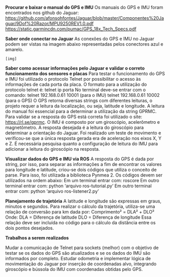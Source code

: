 **Procurar e baixar o manual do GPS e IMU**
	Os manuais do GPS e IMU foram encontrados nos github do Jaguar:
	https://github.com/afonsohfontes/Jaguar/blob/master/Componentes%20Jaguar/9Dof%20Razor/MPU9250REV1.0.pdf 
	https://static.garmincdn.com/pumac/GPS_18x_Tech_Specs.pdf

**Saber onde conectar no Jaguar**
	As conexões do GPS e IMU no Jaguar podem ser vistas na imagem abaixo representadas pelos conectores azul e amarelo.
  
	[img]
	
**Saber como acessar informações pelo Jaguar e validar o correto funcionamento dos sensores e placas**
	Para testar o funcionamento do GPS e IMU foi utilizado o protocolo Telnet por possibilitar o acesso às informações de cada porta da placa. 
	O formato para a utilização do protocolo telnet é:
		telnet ip porta
	No terminal deve-se entrar com o comando: 
		telnet 192.168.0.61 10001 (para o IMU) 
		telnet 192.168.0.61 10002 (para o GPS)
	O GPS retorna diversas strings com diferentes leituras, o projeto requer a leitura da localização, ou seja, latitude e longitude. A leitura do manual foi essencial para a determinar a utilização da string GPRMC. Para validar se a resposta do GPS está correta foi utilizado o site: https://rl.se/gprmc. 
	O IMU é composto por um giroscópio, acelerômetro e magnetômetro. A resposta desejada é a leitura do giroscópio para determinar a orientação do Jaguar. Foi realizado um teste de movimento e verificou-se que a única resposta gerada era de aceleração nos eixos X, Y e Z.
	É necessária pesquisa quanto a configuração de leitura do IMU para adicionar a leitura do giroscópio na resposta.

**Visualizar dados do GPS e IMU via ROS**
	A resposta do GPS é dada por string, por isso, para separar as informações a fim de encontrar os valores para longitude e latitude, criou-se dois códigos que utiliza o conceito de parse. Para isso, foi utilizada a biblioteca Pynmea 2. Os códigos devem ser utilizados na ordem abaixo:
	Em um terminal entrar com: roscore
	Em outro terminal entrar com: python ‘arquivo ros-tutorial.py’
	Em outro terminal entrar com: python ‘arquivo ros-listener2.py’

**Planejamento de trajetória**
	A latitude e longitude são expressas em graus, minutos e segundos. Para realizar o cálculo da trajetória, utiliza-se uma relação de conversão para km dada por:
	Comprimento² = DLA² + DLO²
	Onde:
		DLA = Diferença de latitude
		DLO = Diferença de longitude
	Essa relação deve ser incluída no código para o cálculo da distância entre os dois pontos desejados. 

		
**Trabalhos a serem realizados**

Mudar a comunicação de Telnet para sockets (melhor) com o objetivo de testar se os dados do GPS são atualizados e se os dados do IMU são informados por completo.
Estudar odometria e implementar lógica de movimentação do Jaguar por inserção de coordenadas alvo, integrando giroscópio e bússola do IMU com coordenadas obtidas pelo GPS.
